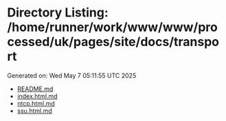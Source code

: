 # Directory Listing: /home/runner/work/www/www/processed/uk/pages/site/docs/transport
Generated on: Wed May  7 05:11:55 UTC 2025

- [README.md](README.md)
- [index.html.md](index.html.md)
- [ntcp.html.md](ntcp.html.md)
- [ssu.html.md](ssu.html.md)
